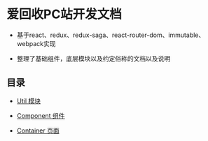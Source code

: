 # 爱回收PC站开发文档

* 基于react、redux、redux-saga、react-router-dom、immutable、webpack实现

* 整理了基础组件，底层模块以及约定俗称的文档以及说明

## 目录

* [Util 模块](./pc-split/Util/README.md)

* [Component 组件](./pc-split/Component/README.md)

* [Container 页面](./pc-split/container/README.md)